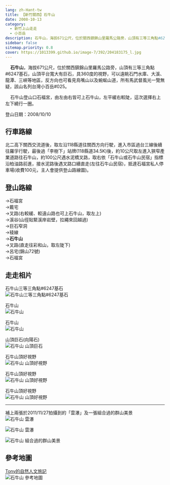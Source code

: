```yaml
---
lang: zh-Hant-tw
title: 【新竹關西】石牛山
date: 2008-10-13
category: 
  - 新竹上山走走
  - 小百岳
description: 石牛山，海拔671公尺，位於關西鎮錦山里羅馬公路旁，山頂有三等三角點#6247基石，山頂平台寬大有巨石，具360度的視野，可以遠眺石門水庫、大溪、龍潭、三峽等地區，反方向也可看見鳥嘴山以及蜿蜒山道，所有馬武督風光一覽無疑，該山名列台灣小百岳#025。 石牛山登山口石福宮，由左由右皆可上石牛山，左平緩右較陡，這次選擇右上左下繞行一圈。
sidebar: false
sitemap.priority: 0.8
cover: https://1013399.github.io/image-7/392/204183175_l.jpg
---
```


    **石牛山**，海拔671公尺，位於關西鎮錦山里羅馬公路旁，山頂有三等三角點#6247基石，山頂平台寬大有巨石，具360度的視野，可以遠眺石門水庫、大溪、龍潭、三峽等地區，反方向也可看見鳥嘴山以及蜿蜒山道，所有馬武督風光一覽無疑，該山名列台灣小百岳#025。 

<!-- more -->

    石牛山登山口石福宮，由左由右皆可上石牛山，左平緩右較陡，這次選擇右上左下繞行一圈。


登山日期：2008/10/10

## 行車路線
北二高下關西交流道後，取左沿118縣道往關西方向行駛，進入市區過台三線後續往羅孚行駛，最後過「李樹下」站牌(118縣道34.5K)後，約10公尺取左進入狹窄產業道路往石牛山，約100公尺遇水泥橋叉路，取右依「石牛山或石牛山民宿」指標沿柏油路前進，接水泥路後遇叉路口續直走(左往石牛山民宿)，抵達石福宮私人停車場(收費100元，主人會提供登山路線圖)。

## 登山路線
→石福宮  
→戴宅  
→叉路(右較緩、較遠山路也可上石牛山，取左上)  
→溪谷(山徑貼緊溪岸岩壁，拉繩來回越過)  
→巨石窄洞  
→稜線  
→**石牛山**  
→叉路(直走往彩和山，取左陡下)  
→呂宅(錦山72號)  
→石福宮

## 走走相片
石牛山三等三角點#6247基石  
![石牛山三等三角點#6247基石](https://1013399.github.io/image-7/392/123315454_l.jpg)

石牛山  
![石牛山](https://1013399.github.io/image-7/392/123315456_l.jpg)

石牛山  
![石牛山](https://1013399.github.io/image-7/392/123315458_l.jpg)

山頂巨石(向陽石)  
![石牛山 山頂巨石](https://1013399.github.io/image-7/392/123315460_l.jpg)

石牛山頂好視野  
![石牛山 山頂好視野](https://1013399.github.io/image-7/392/123315462_l.jpg)

石牛山頂好視野  
![石牛山 山頂好視野](https://1013399.github.io/image-7/392/123315467_l.jpg)

石牛山頂好視野  
![石牛山 山頂好視野](https://1013399.github.io/image-7/392/123315523_l.jpg)

----

補上兩張於2011/11/27拍攝到的「雲瀑」及一張組合過的群山美景  
![石牛山 雲瀑](https://1013399.github.io/image-7/392/204183175_l.jpg)  

![石牛山 雲瀑](https://1013399.github.io/image-7/392/204183188_l.jpg)  

![石牛山 組合過的群山美景](https://1013399.github.io/image-7/392/204183251_l.jpg)

## 參考地圖
[Tony的自然人文旅記](http://www.tonyhuang39.com/tony0444/tony0444.html)  
![石牛山 參考地圖](https://1013399.github.io/image-7/392/123315668_l.jpg)
